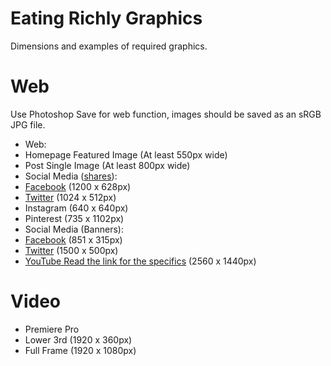 # Eating Richly Graphics
Dimensions and examples of required graphics.

# Web
Use Photoshop Save for web function, images should be saved as an sRGB JPG file.

- Web:
 - Homepage Featured Image              (At least 550px wide)
 - Post Single Image                    (At least 800px wide)
- Social Media ([shares](https://blog.bufferapp.com/ideal-image-sizes-social-media-posts)):
 - [Facebook](https://developers.facebook.com/docs/sharing/best-practices)          (1200 x 628px)
 - [Twitter](https://dev.twitter.com/cards/types/summary-large-image)               (1024 x 512px)
 - Instagram                    (640 x 640px)
 - Pinterest                    (735 x 1102px)
- Social Media (Banners):
 - [Facebook](https://www.facebook.com/help/125379114252045)                        (851 x 315px)
 - [Twitter](https://support.twitter.com/articles/127871-customizing-your-profile)  (1500 x 500px)
 - [YouTube Read the link for the specifics](https://support.google.com/youtube/answer/2972003?hl=en)               (2560  x 1440px)

# Video
- Premiere Pro
 - Lower 3rd    (1920 x 360px)
 - Full Frame   (1920 x 1080px) 
